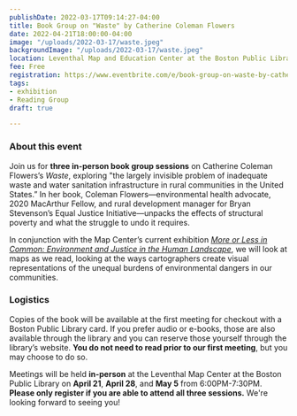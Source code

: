```yaml
---
publishDate: 2022-03-17T09:14:27-04:00
title: Book Group on "Waste" by Catherine Coleman Flowers
date: 2022-04-21T18:00:00-04:00
image: "/uploads/2022-03-17/waste.jpeg"
backgroundImage: "/uploads/2022-03-17/waste.jpeg"
location: Leventhal Map and Education Center at the Boston Public Library
fee: Free
registration: https://www.eventbrite.com/e/book-group-on-waste-by-catherine-coleman-flowers-tickets-300111941897
tags:
- exhibition
- Reading Group
draft: true

---
```

### About this event

Join us for **three in-person book group sessions** on Catherine Coleman Flowers’s _Waste_, exploring "the largely invisible problem of inadequate waste and water sanitation infrastructure in rural communities in the United States.” In her book, Coleman Flowers—environmental health advocate, 2020 MacArthur Fellow, and rural development manager for Bryan Stevenson’s Equal Justice Initiative—unpacks the effects of structural poverty and what the struggle to undo it requires.

In conjunction with the Map Center’s current exhibition [_More or Less in Common: Environment and Justice in the Human Landscape_](https://www.leventhalmap.org/exhibitions/), we will look at maps as we read, looking at the ways cartographers create visual representations of the unequal burdens of environmental dangers in our communities.

### Logistics

Copies of the book will be available at the first meeting for checkout with a Boston Public Library card. If you prefer audio or e-books, those are also available through the library and you can reserve those yourself through the library’s website. **You do not need to read prior to our first meeting**, but you may choose to do so.

Meetings will be held **in-person** at the Leventhal Map Center at the Boston Public Library on **April 21**, **April 28**, and **May 5** from 6:00PM-7:30PM. **Please only register if you are able to attend all three sessions.** We're looking forward to seeing you!